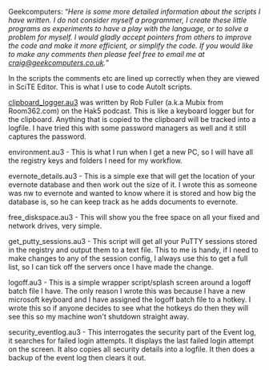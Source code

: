 Geekcomputers: <q><i>Here is some more detailed information about the scripts I have written.  I do not consider myself a programmer, I create these little programs as experiments to have a play with the language, or to solve a problem for myself.  I would gladly accept pointers from others to improve the code and make it more efficient, or simplify the code.  If you would like to make any comments then please feel free to email me at craig@geekcomputers.co.uk.</i></q>

In the scripts the comments etc are lined up correctly when they are viewed in SciTE Editor.  This is what I use to code AutoIt scripts.

<a href="https://github.com/JeanPaulLucien/AutoIt/blob/master/clipboard_logger.au3">clipboard_logger.au3</a> was written by Rob Fuller (a.k.a Mubix from Room362.com) on the Hak5 podcast. This is like a keyboard logger but for the clipboard. Anything that is copied to the clipboard will be tracked into a logfile. I have tried this with some password managers as well and it still captures the password.

environment.au3 - This is what I run when I get a new PC, so I will have all the registry keys and folders I need for my workflow.

evernote_details.au3 - This is a simple exe that will get the location of your evernote database and then work out the size of it.  I wrote this as someone was nw to evernote and wanted to know where it is stored and how big the database is, so he can keep track as he adds documents to evernote.

free_diskspace.au3 - This will show you the free space on all your fixed and network drives, very simple.

get_putty_sessions.au3 - This script will get all your PuTTY sessions stored in the registry and output them to a text file.  This to me is handy, if I need to make changes to any of the session config, I always use this to get a full list, so I can tick off the servers once I have made the change.

logoff.au3 - This is a simple wrapper script/splash screen around a logoff batch file I have.  The only reason I wrote this was because I have a new microsoft keyboard and I have assigned the logoff batch file to a hotkey.  I wrote this so if anyone decides to see what the hotkeys do then they will see this so my machine won't shutdown straight away.

security_eventlog.au3 - This interrogates the security part of the Event log, it searches for failed login attempts. It displays the last failed login attempt on the screen.  It also copies all security details into a logfile.  It then does a backup of the event log then clears it out.
